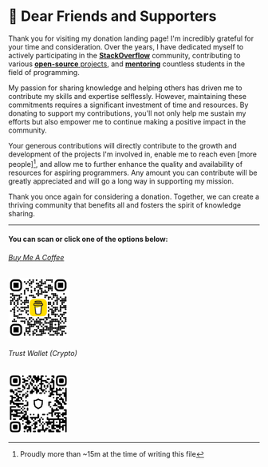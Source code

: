 # 👋 Dear Friends and Supporters

Thank you for visiting my donation landing page! I'm incredibly grateful for your time and consideration. Over the years, I have dedicated myself to actively participating in the [**StackOverflow**](http://stackoverflow.com/users/5623035/mojtaba-hosseini) community, contributing to various [**open-source** projects](https://github.com/MojtabaHs), and [**mentoring**](https://www.linkedin.com/in/mojtabahosseini) countless students in the field of programming.

My passion for sharing knowledge and helping others has driven me to contribute my skills and expertise selflessly. However, maintaining these commitments requires a significant investment of time and resources. By donating to support my contributions, you'll not only help me sustain my efforts but also empower me to continue making a positive impact in the community.

Your generous contributions will directly contribute to the growth and development of the projects I'm involved in, enable me to reach even [more people][^1], and allow me to further enhance the quality and availability of resources for aspiring programmers. Any amount you can contribute will be greatly appreciated and will go a long way in supporting my mission.

Thank you once again for considering a donation. Together, we can create a thriving community that benefits all and fosters the spirit of knowledge sharing.

---

#### You can scan or click one of the options below:

###### [Buy Me A Coffee](https://www.buymeacoffee.com/MojtabaHs)
[<img width="120" alt="Buy Me Coffee" src="/bmc_qr.png">](https://www.buymeacoffee.com/MojtabaHs)

###### Trust Wallet (Crypto)
[<img width="120" alt="Trust Wallet" src="/tw_qr.jpg">](https://www.google.com/search?q=0x14b7eC1d615707CbFFddADdbbCb76d875943cC74)

[^1]: Proudly more than ~15m at the time of writing this file
